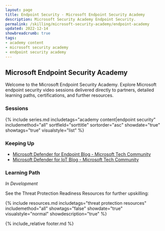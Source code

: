 ```yaml
---
layout: page
title: Endpoint Security - Microsoft Endpoint Security Academy
description: Microsoft Security Academy Endpoint Security.
permalink: /skilling/microsoft-security-academy/endpoint-academy
updated: 2022-12-14
showbreadcrumb: true
tags: 
- academy content
- microsoft security academy
- endpoint security academy
---
```


## Microsoft Endpoint Security Academy
Welcome to the Microsoft Endpoint Security Academy. Explore Microsoft endpoint security video sessions delivered directly to partners, detailed learning paths, certifications, and further resources.


### Sessions
{% include series.md 
    includetags="academy content|endpoint security" includemethod="all" 
    sortfield="sorttitle" sortorder="asc" showdate="true" showtags="true" 
    visualstyle="list" 
%}


### Keeping Up
* [Microsoft Defender for Endpoint Blog - Microsoft Tech Community](https://techcommunity.microsoft.com/t5/microsoft-defender-for-endpoint/bg-p/MicrosoftDefenderATPBlog)
* [Microsoft Defender for IoT Blog - Microsoft Tech Community](https://techcommunity.microsoft.com/t5/microsoft-defender-for-iot-blog/bg-p/MicrosoftDefenderIoTBlog)


### Learning Path
*In Development*

See the Threat Protection Readiness Resources for further upskilling:

{% include resources.md 
    includetags="threat protection resources"
    includemethod="all" 
    showtags="false" 
    showdate="true" 
    visualstyle="normal" 
    showdescription="true"
%}


{% include_relative footer.md %}
